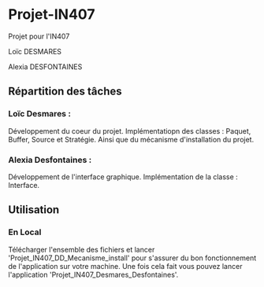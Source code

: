 # Projet-IN407
Projet pour l'IN407

Loïc DESMARES

Alexia DESFONTAINES

## Répartition des tâches
### Loïc Desmares :
Développement du coeur du projet. Implémentatiopn des classes : Paquet, Buffer, Source et Stratégie.
Ainsi que du mécanisme d'installation du projet.

### Alexia Desfontaines :
Développement de l'interface graphique. Implémentation de la classe : Interface.

## Utilisation

### En Local

Télécharger l'ensemble des fichiers et lancer 'Projet_IN407_DD_Mecanisme_install' pour s'assurer du bon fonctionnement de l'application sur votre machine.
Une fois cela fait vous pouvez lancer l'application 'Projet_IN407_Desmares_Desfontaines'.
